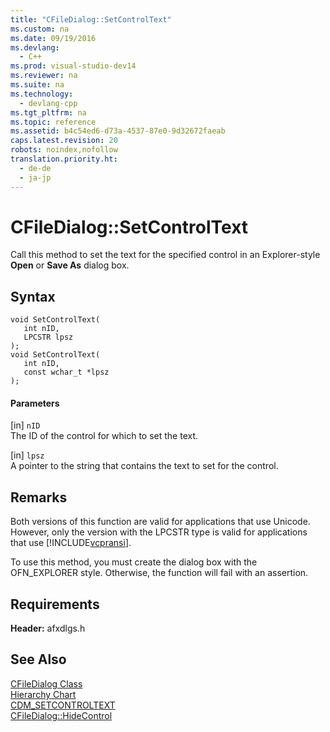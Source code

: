 ```yaml
---
title: "CFileDialog::SetControlText"
ms.custom: na
ms.date: 09/19/2016
ms.devlang: 
  - C++
ms.prod: visual-studio-dev14
ms.reviewer: na
ms.suite: na
ms.technology: 
  - devlang-cpp
ms.tgt_pltfrm: na
ms.topic: reference
ms.assetid: b4c54ed6-d73a-4537-87e0-9d32672faeab
caps.latest.revision: 20
robots: noindex,nofollow
translation.priority.ht: 
  - de-de
  - ja-jp
---
```

# CFileDialog::SetControlText
Call this method to set the text for the specified control in an Explorer-style **Open** or **Save As** dialog box.  
  
## Syntax  
  
```  
void SetControlText(  
   int nID,  
   LPCSTR lpsz   
);  
void SetControlText(  
   int nID,  
   const wchar_t *lpsz   
);  
```  
  
#### Parameters  
 [in] `nID`  
 The ID of the control for which to set the text.  
  
 [in] `lpsz`  
 A pointer to the string that contains the text to set for the control.  
  
## Remarks  
 Both versions of this function are valid for applications that use Unicode. However, only the version with the LPCSTR type is valid for applications that use [!INCLUDE[vcpransi](../vs140/includes/vcpransi_md.md)].  
  
 To use this method, you must create the dialog box with the OFN_EXPLORER style. Otherwise, the function will fail with an assertion.  
  
## Requirements  
 **Header:** afxdlgs.h  
  
## See Also  
 [CFileDialog Class](../vs140/CFileDialog-Class.md)   
 [Hierarchy Chart](../vs140/Hierarchy-Chart.md)   
 [CDM_SETCONTROLTEXT](http://msdn.microsoft.com/library/windows/desktop/ms646855)   
 [CFileDialog::HideControl](../vs140/CFileDialog--HideControl.md)
